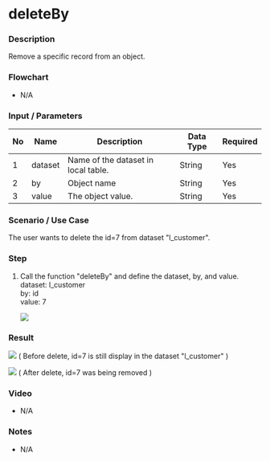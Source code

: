 # deleteBy

### Description

Remove a specific record from an object.

### Flowchart

- N/A 

### Input / Parameters

| No | Name | Description | Data Type | Required |
| ------ | ------ | ------ |------ | ------ |
| 1 | dataset | Name of the dataset in local table. | String | Yes  |
| 2 | by | Object name | String | Yes |
| 3 | value | The object value. | String | Yes |

### Scenario / Use Case

The user wants to delete the id=7 from dataset "l_customer".

### Step

1. Call the function "deleteBy" and define the dataset,  by, and             value.
   <br>
   dataset: l_customer<br>
   by: id<br>
   value: 7<br>
  
   ![](../../../../document/function/Dataset/deleteBy/deleteBy-step-1.png?raw=true)
   
### Result

![](../../../../document/function/Dataset/deleteBy/deleteBy-result-1.png?raw=true)
( Before delete, id=7 is still display in the dataset "l_customer" )

![](../../../../document/function/Dataset/deleteBy/deleteBy-result-2.png?raw=true)
( After delete, id=7 was being removed )
   
### Video

- N/A

<!--[![Video](http://i.imgur.com/Ot5DWAW.png)](https://youtu.be/StTqXEQ2l-Y?t=35s)-->

### Notes

- N/A